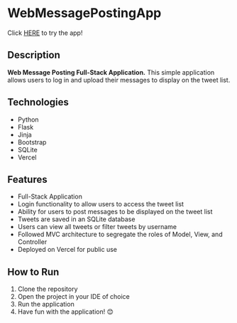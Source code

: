 # WebMessagePostingApp
Click [HERE](https://venv-chi-liart.vercel.app/) to try the app! 
## Description

**Web Message Posting Full-Stack Application.** This simple application allows users to log in and upload their messages to display on the tweet list.  

## Technologies

- Python
- Flask
- Jinja
- Bootstrap
- SQLite
- Vercel

## Features

- Full-Stack Application
- Login functionality to allow users to access the tweet list
- Ability for users to post messages to be displayed on the tweet list
- Tweets are saved in an SQLite database
- Users can view all tweets or filter tweets by username
- Followed MVC architecture to segregate the roles of Model, View, and Controller
- Deployed on Vercel for public use

## How to Run

1. Clone the repository
2. Open the project in your IDE of choice
3. Run the application
4. Have fun with the application! 😊
